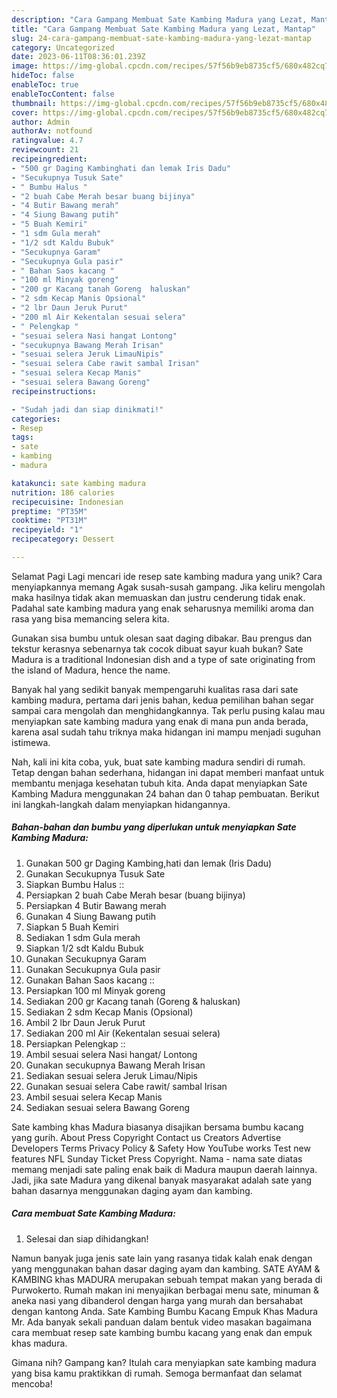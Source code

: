 ```yaml
---
description: "Cara Gampang Membuat Sate Kambing Madura yang Lezat, Mantap"
title: "Cara Gampang Membuat Sate Kambing Madura yang Lezat, Mantap"
slug: 24-cara-gampang-membuat-sate-kambing-madura-yang-lezat-mantap
category: Uncategorized
date: 2023-06-11T08:36:01.239Z
image: https://img-global.cpcdn.com/recipes/57f56b9eb8735cf5/680x482cq70/sate-kambing-madura-foto-resep-utama.jpg
hideToc: false
enableToc: true
enableTocContent: false
thumbnail: https://img-global.cpcdn.com/recipes/57f56b9eb8735cf5/680x482cq70/sate-kambing-madura-foto-resep-utama.jpg
cover: https://img-global.cpcdn.com/recipes/57f56b9eb8735cf5/680x482cq70/sate-kambing-madura-foto-resep-utama.jpg
author: Admin
authorAv: notfound
ratingvalue: 4.7
reviewcount: 21
recipeingredient:
- "500 gr Daging Kambinghati dan lemak Iris Dadu"
- "Secukupnya Tusuk Sate"
- " Bumbu Halus "
- "2 buah Cabe Merah besar buang bijinya"
- "4 Butir Bawang merah"
- "4 Siung Bawang putih"
- "5 Buah Kemiri"
- "1 sdm Gula merah"
- "1/2 sdt Kaldu Bubuk"
- "Secukupnya Garam"
- "Secukupnya Gula pasir"
- " Bahan Saos kacang "
- "100 ml Minyak goreng"
- "200 gr Kacang tanah Goreng  haluskan"
- "2 sdm Kecap Manis Opsional"
- "2 lbr Daun Jeruk Purut"
- "200 ml Air Kekentalan sesuai selera"
- " Pelengkap "
- "sesuai selera Nasi hangat Lontong"
- "secukupnya Bawang Merah Irisan"
- "sesuai selera Jeruk LimauNipis"
- "sesuai selera Cabe rawit sambal Irisan"
- "sesuai selera Kecap Manis"
- "sesuai selera Bawang Goreng"
recipeinstructions:

- "Sudah jadi dan siap dinikmati!"
categories:
- Resep
tags:
- sate
- kambing
- madura

katakunci: sate kambing madura 
nutrition: 186 calories
recipecuisine: Indonesian
preptime: "PT35M"
cooktime: "PT31M"
recipeyield: "1"
recipecategory: Dessert

---
```



Selamat Pagi Lagi mencari ide resep sate kambing madura yang unik? Cara menyiapkannya memang Agak susah-susah gampang. Jika keliru mengolah maka hasilnya tidak akan memuaskan dan justru cenderung tidak enak. Padahal sate kambing madura yang enak seharusnya memiliki aroma dan rasa yang bisa memancing selera kita.


Gunakan sisa bumbu untuk olesan saat daging dibakar. Bau prengus dan tekstur kerasnya sebenarnya tak cocok dibuat sayur kuah bukan? Sate Madura is a traditional Indonesian dish and a type of sate originating from the island of Madura, hence the name.

Banyak hal yang sedikit banyak mempengaruhi kualitas rasa dari sate kambing madura, pertama dari jenis bahan, kedua pemilihan bahan segar sampai cara mengolah dan menghidangkannya. Tak perlu pusing kalau mau menyiapkan sate kambing madura yang enak di mana pun anda berada, karena asal sudah tahu triknya maka hidangan ini mampu menjadi suguhan istimewa.


Nah, kali ini kita coba, yuk, buat sate kambing madura sendiri di rumah. Tetap dengan bahan sederhana, hidangan ini dapat memberi manfaat untuk membantu menjaga kesehatan tubuh kita. Anda dapat menyiapkan Sate Kambing Madura menggunakan 24 bahan dan 0 tahap pembuatan. Berikut ini langkah-langkah dalam menyiapkan hidangannya.

<!--inarticleads1-->

##### Bahan-bahan dan bumbu yang diperlukan untuk menyiapkan Sate Kambing Madura:

1. Gunakan 500 gr Daging Kambing,hati dan lemak (Iris Dadu)
1. Gunakan Secukupnya Tusuk Sate
1. Siapkan  Bumbu Halus ::
1. Persiapkan 2 buah Cabe Merah besar (buang bijinya)
1. Persiapkan 4 Butir Bawang merah
1. Gunakan 4 Siung Bawang putih
1. Siapkan 5 Buah Kemiri
1. Sediakan 1 sdm Gula merah
1. Siapkan 1/2 sdt Kaldu Bubuk
1. Gunakan Secukupnya Garam
1. Gunakan Secukupnya Gula pasir
1. Gunakan  Bahan Saos kacang ::
1. Persiapkan 100 ml Minyak goreng
1. Sediakan 200 gr Kacang tanah (Goreng &amp; haluskan)
1. Sediakan 2 sdm Kecap Manis (Opsional)
1. Ambil 2 lbr Daun Jeruk Purut
1. Sediakan 200 ml Air (Kekentalan sesuai selera)
1. Persiapkan  Pelengkap ::
1. Ambil sesuai selera Nasi hangat/ Lontong
1. Gunakan secukupnya Bawang Merah Irisan
1. Sediakan sesuai selera Jeruk Limau/Nipis
1. Gunakan sesuai selera Cabe rawit/ sambal Irisan
1. Ambil sesuai selera Kecap Manis
1. Sediakan sesuai selera Bawang Goreng


Sate kambing khas Madura biasanya disajikan bersama bumbu kacang yang gurih. About Press Copyright Contact us Creators Advertise Developers Terms Privacy Policy &amp; Safety How YouTube works Test new features NFL Sunday Ticket Press Copyright. Nama - nama sate diatas memang menjadi sate paling enak baik di Madura maupun daerah lainnya. Jadi, jika sate Madura yang dikenal banyak masyarakat adalah sate yang bahan dasarnya menggunakan daging ayam dan kambing. 

<!--inarticleads2-->

##### Cara membuat Sate Kambing Madura:


1. Selesai dan siap dihidangkan!

Namun banyak juga jenis sate lain yang rasanya tidak kalah enak dengan yang menggunakan bahan dasar daging ayam dan kambing. SATE AYAM &amp; KAMBING khas MADURA merupakan sebuah tempat makan yang berada di Purwokerto. Rumah makan ini menyajikan berbagai menu sate, minuman &amp; aneka nasi yang dibanderol dengan harga yang murah dan bersahabat dengan kantong Anda. Sate Kambing Bumbu Kacang Empuk Khas Madura Mr. Ada banyak sekali panduan dalam bentuk video masakan bagaimana cara membuat resep sate kambing bumbu kacang yang enak dan empuk khas madura. 

Gimana nih? Gampang kan? Itulah cara menyiapkan sate kambing madura yang bisa kamu praktikkan di rumah. Semoga bermanfaat dan selamat mencoba!
